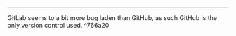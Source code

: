 ****************
GitLab seems to a bit more bug laden than GitHub, as such GitHub is the only version control used. ^766a20